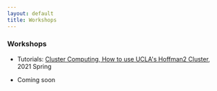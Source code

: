 ```yaml
---
layout: default
title: Workshops
---
```


### Workshops

* Tutorials: [Cluster Computing, How to use UCLA's Hoffman2 Cluster](/teaching/Hoffman2Tutorial/), 2021 Spring

* Coming soon
